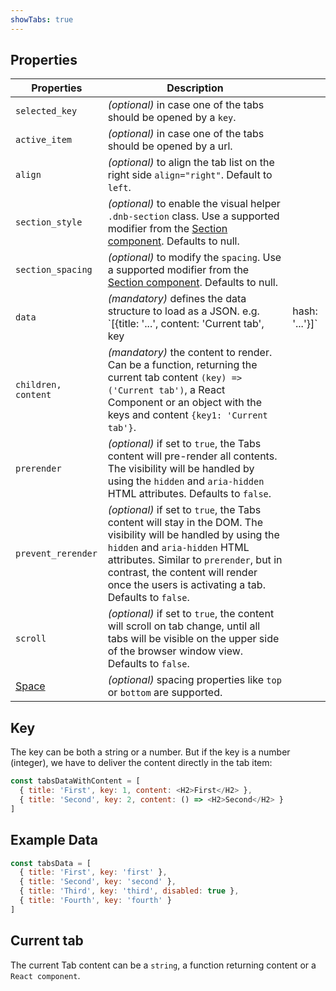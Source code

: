 ```yaml
---
showTabs: true
---
```


## Properties

| Properties                                  | Description                                                                                                                                                                                                                                                                             |                |
| ------------------------------------------- | --------------------------------------------------------------------------------------------------------------------------------------------------------------------------------------------------------------------------------------------------------------------------------------- | -------------- |
| `selected_key`                              | _(optional)_ in case one of the tabs should be opened by a `key`.                                                                                                                                                                                                                       |                |
| `active_item`                               | _(optional)_ in case one of the tabs should be opened by a url.                                                                                                                                                                                                                         |                |
| `align`                                     | _(optional)_ to align the tab list on the right side `align="right"`. Default to `left`.                                                                                                                                                                                                |                |
| `section_style`                             | _(optional)_ to enable the visual helper `.dnb-section` class. Use a supported modifier from the [Section component](/uilib/components/section/properties). Defaults to null.                                                                                                           |
| `section_spacing`                           | _(optional)_ to modify the `spacing`. Use a supported modifier from the [Section component](/uilib/components/section/properties). Defaults to null.                                                                                                                                    |
| `data`                                      | _(mandatory)_ defines the data structure to load as a JSON. e.g. `[{title: '...', content: 'Current tab', key                                                                                                                                                                           | hash: '...'}]` |  |
| `children, content`                         | _(mandatory)_ the content to render. Can be a function, returning the current tab content `(key) => ('Current tab')`, a React Component or an object with the keys and content `{key1: 'Current tab'}`.                                                                                 |
| `prerender`                                 | _(optional)_ if set to `true`, the Tabs content will pre-render all contents. The visibility will be handled by using the `hidden` and `aria-hidden` HTML attributes. Defaults to `false`.                                                                                              |                |
| `prevent_rerender`                          | _(optional)_ if set to `true`, the Tabs content will stay in the DOM. The visibility will be handled by using the `hidden` and `aria-hidden` HTML attributes. Similar to `prerender`, but in contrast, the content will render once the users is activating a tab. Defaults to `false`. |                |
| `scroll`                                    | _(optional)_ if set to `true`, the content will scroll on tab change, until all tabs will be visible on the upper side of the browser window view. Defaults to `false`.                                                                                                                 |                |
| [Space](/uilib/components/space/properties) | _(optional)_ spacing properties like `top` or `bottom` are supported.                                                                                                                                                                                                                   |

## Key

The key can be both a string or a number.
But if the key is a number (integer), we have to deliver the content directly in the tab item:

```js
const tabsDataWithContent = [
  { title: 'First', key: 1, content: <H2>First</H2> },
  { title: 'Second', key: 2, content: () => <H2>Second</H2> }
]
```

## Example Data

```js
const tabsData = [
  { title: 'First', key: 'first' },
  { title: 'Second', key: 'second' },
  { title: 'Third', key: 'third', disabled: true },
  { title: 'Fourth', key: 'fourth' }
]
```

## Current tab

The current Tab content can be a `string`, a function returning content or a `React component`.
